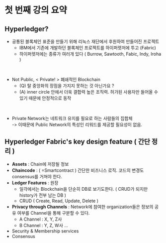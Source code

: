 # 첫 번째 강의 요약

## Hyperledger?

+ 공통된 블록체인 표준을 만들기 위해 리눅스 재단에서 후원하여 만들어진 프로젝트
  + IBM에서 기존에 개발하던 블록체인 프로젝트를 하이퍼렛저에 투고 (Fabric)
  + 하이퍼렛저에는 종류가 여러개 있다 ( Burrow, Sawtooth, Fabic, Indy, Iroha )

<br/>

+ Not Public, < Private! > 폐쇄적인 Blockchain
  + (Q) 탈 중앙화의 장점을 가지지 못하는 것 아닌가요 ?
  + (A) inner circle 안에서 더욱 결합력 높은 조직력. 허가된 사용자만 들어올 수 있기 때문에 안정적으로 동작
  
<br/>

+ Private Network는 네트워크 유지를 필요로 하는 사람들의 집합체 <br/>
-> 이때문에 Public Network의 특성인 리워드를 제공할 필요성이 없음.


## Hyperledger Fabric's key design feature ( 간단 정리 )

+ **Assets** : Chain에 저장될 정보
+ **Chaincode** : ( =Smartcontract ) 간단한 비즈니스 로직. 코드의 변경도 consensus를 거쳐야 한다.
+ **Ledger Features** : 원장
  + 일각에서는 Blockchain을 단순히 DB로 보기도한다. ( CRUD가 되지만 history가 전부 남는 DB )
  + CRUD ( Create, Read, Update, Delete )
+ **Privacy through Channels** : Network에 참여한 organization들은 정보의 공유 여부를 Channel을 통해 구분할 수 있다.
  + A Channel : X, Y, Z사
  + B Channel : Y, Z, W사 ...
+ Security & Membership services
+ Consensus
  


